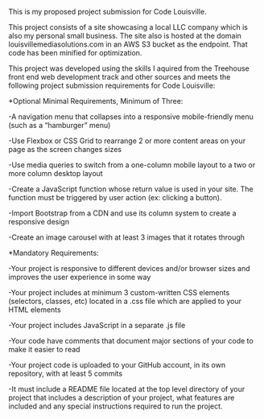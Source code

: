 This is my proposed project submission for Code Louisville.

This project consists of a site showcasing a local LLC company which is also my personal small business. The site also is hosted at the domain louisvillemediasolutions.com in an AWS S3 bucket as the endpoint. That code has been minified for optimization.

This project was developed using the skills I aquired from the Treehouse front end web development track and other sources and meets the following project submission requirements for Code Louisville:

*Optional Minimal Requirements, Minimum of Three:

-A navigation menu that collapses into a responsive mobile-friendly menu (such as a “hamburger” menu)

-Use Flexbox or CSS Grid to rearrange 2 or more content areas on your page as the screen changes sizes

-Use media queries to switch from a one-column mobile layout to a two or more column desktop layout

-Create a JavaScript function whose return value is used in your site. The function must be triggered by user action (ex: clicking a button).

-Import Bootstrap from a CDN and use its column system to create a responsive design

-Create an image carousel with at least 3 images that it rotates through


*Mandatory Requirements:

-Your project is responsive to different devices and/or browser sizes and improves the user experience in some way

-Your project includes at minimum 3 custom-written CSS elements (selectors, classes, etc) located in a .css file which are applied to your HTML elements

-Your project includes JavaScript in a separate .js file

-Your code have comments that document major sections of your code to make it easier to read

-Your project code is uploaded to your GitHub account, in its own repository, with at least 5 commits

-It must include a README file located at the top level directory of your project that includes a description of your project, what features are included and any special instructions required to run the project.